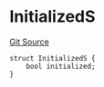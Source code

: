 # InitializedS
[Git Source](https://github.com/thrackle-io/tron/blob/0ca0a263215b0baace3d8d12fd9706eb2a79accf/src/client/token/handler/diamond/RuleStorage.sol)


```solidity
struct InitializedS {
    bool initialized;
}
```

